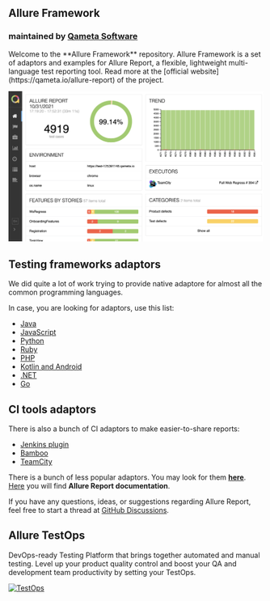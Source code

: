 ## Allure Framework
### maintained by [Qameta Software](http://qameta.io/?utm_source=github&utm_medium=readme&utm_campaign=header-link)
</p>
Welcome to the **Allure Framework** repository. 
Allure Framework is a set of adaptors and examples for Allure Report, a flexible, lightweight multi-language test reporting tool. Read more at the [official website](https://qameta.io/allure-report) of the project.
</p>

![Allure Report](https://github.com/allure-framework/allure2/raw/master/.github/preview_report.png)

## Testing frameworks adaptors
We did quite a lot of work trying to provide native adaptore for almost all the common programming languages. 

In case, you are looking for adaptors, use this list:
- [Java](https://github.com/allure-framework/allure-java)
- [JavaScript](https://github.com/allure-framework/allure-js)
- [Python](https://github.com/allure-framework/allure-python)
- [Ruby](https://github.com/allure-framework/allure-ruby) 
- [PHP](https://github.com/allure-framework/allure-php-commons2)
- [Kotlin and Android](https://github.com/allure-framework/allure-kotlin)
- [.NET](https://github.com/allure-framework/allure-csharp)
- [Go](https://github.com/ozontech/allure-go)

## CI tools adaptors
There is also a bunch of CI adaptors to make easier-to-share reports:
- [Jenkins plugin](https://plugins.jenkins.io/allure-jenkins-plugin/)
- [Bamboo](https://github.com/allure-framework/allure-bamboo)
- [TeamCity](https://github.com/allure-framework/allure-teamcity)

There is a bunch of less popular adaptors. You may look for them **[here](https://github.com/orgs/allure-framework/repositories)**.
[Here](https://docs.qameta.io/allure-report/) you will find **Allure Report documentation**.

If you have any questions, ideas, or suggestions regarding Allure Report, feel free to start a thread at [GitHub Discussions](https://github.com/allure-framework/allure2/discussions).

## Allure TestOps

DevOps-ready Testing Platform that brings together automated and manual testing.
Level up your product quality control and boost your QA and development team productivity by setting your TestOps. 

[![TestOps](https://github.com/allure-framework/allure2/raw/master/.github/preview_testops.png)](http://qameta.io/?utm_source=github&utm_medium=readme&utm_campaign=footer-pic-link)
